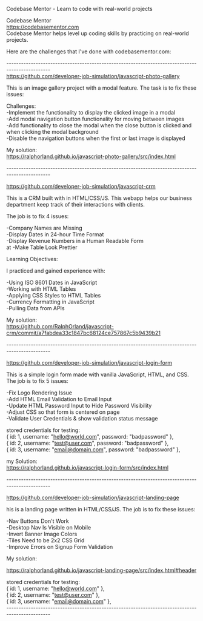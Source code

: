 Codebase Mentor - Learn to code with real-world projects<br />

Codebase Mentor<br />
https://codebasementor.com<br />
Codebase Mentor helps level up coding skills by practicing on real-world projects. <br />

Here are the challenges that I've done with codebasementor.com: <br />


------------------------------------------------------------------------------------------------<br />
https://github.com/developer-job-simulation/javascript-photo-gallery<br />

This is an image gallery project with a modal feature. The task is to fix these issues:<br />

Challenges:<br />
-Implement the functionality to display the clicked image in a modal<br />
-Add modal navigation button functionality for moving between images<br />
-Add functionality to close the modal when the close button is clicked and when clicking the modal background<br />
-Disable the navigation buttons when the first or last image is displayed<br />

My solution:<br />
https://ralphorland.github.io/javascript-photo-gallery/src/index.html <br />


------------------------------------------------------------------------------------------------ <br />

https://github.com/developer-job-simulation/javascript-crm<br />

This is a CRM built with in HTML/CSS/JS. This webapp helps our business department keep track of their interactions with clients.<br />

The job is to fix 4 issues:<br />

-Company Names are Missing<br />
-Display Dates in 24-hour Time Format<br />
-Display Revenue Numbers in a Human Readable Form<br />at
-Make Table Look Prettier<br />

Learning Objectives:<br />

I practiced and gained experience with:<br />

-Using ISO 8601 Dates in JavaScript<br />
-Working with HTML Tables<br />
-Applying CSS Styles to HTML Tables<br />
-Currency Formatting in JavaScript<br />
-Pulling Data from APIs<br />

My solution:<br />
https://github.com/RalphOrland/javascript-crm/commit/a7fabdea33c1847bc68124ce757867c5b9439b21 <br />


------------------------------------------------------------------------------------------------ <br />

https://github.com/developer-job-simulation/javascript-login-form <br />

This is a simple login form made with vanilla JavaScript, HTML, and CSS. The job is to fix 5 issues: <br />

-Fix Logo Rendering Issue <br />
-Add HTML Email Validation to Email Input <br />
-Update HTML Password Input to Hide Password Visibility <br />
-Adjust CSS so that form is centered on page <br />
-Validate User Credentials & show validation status message <br />

stored credentials for testing: <br />
  { id: 1, username: "hello@world.com", password: "badpassword" }, <br />
  { id: 2, username: "test@user.com", password: "badpassword" }, <br />
  { id: 3, username: "email@domain.com", password: "badpassword" }, <br />


my Solution: <br />
https://ralphorland.github.io/javascript-login-form/src/index.html <br />

------------------------------------------------------------------------------------------------ <br />

https://github.com/developer-job-simulation/javascript-landing-page <br />

his is a landing page written in HTML/CSS/JS. The job is to fix these issues: <br />

-Nav Buttons Don't Work <br />
-Desktop Nav Is Visible on Mobile <br />
-Invert Banner Image Colors <br />
-Tiles Need to be 2x2 CSS Grid <br />
-Improve Errors on Signup Form Validation <br />

My solution:<br />

https://ralphorland.github.io/javascript-landing-page/src/index.html#header <br />


stored credentials for testing: <br />
  { id: 1, username: "hello@world.com" }, <br />
  { id: 2, username: "test@user.com" }, <br />
  { id: 3, username: "email@domain.com" }, <br />
------------------------------------------------------------------------------------------------ <br />